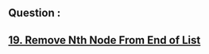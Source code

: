 ## Question : 
<h2> <a href="https://leetcode.com/problems/remove-nth-node-from-end-of-list/">19. Remove Nth Node From End of List</a>
